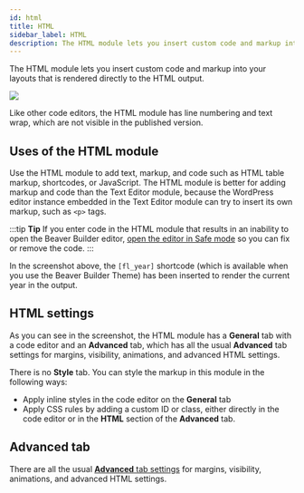 ```yaml
---
id: html
title: HTML
sidebar_label: HTML
description: The HTML module lets you insert custom code and markup into your layouts, rendered directly in the HTML output.
---
```


The HTML module lets you insert custom code and markup into your layouts that is rendered directly to the HTML output.

![](/img/html-module-2.png)

Like other code editors, the HTML module has line numbering and text wrap, which are not visible in the published version.

## Uses of the HTML module

Use the HTML module to add text, markup, and code such as HTML table markup,
shortcodes, or JavaScript. The HTML module is better for adding markup and
code than the Text Editor module, because the WordPress editor instance
embedded in the Text Editor module can try to insert its own markup, such as
`<p>` tags.

:::tip **Tip**
If you enter code in the HTML module that results in an inability to open the Beaver Builder editor, [open the editor in Safe mode](/beaver-builder/troubleshooting/debugging/safe-mode.md) so you can fix or remove the code.
:::

In the screenshot above, the `[fl_year]` shortcode (which is available when
you use the Beaver Builder Theme) has been inserted to render the current year
in the output.

##  HTML settings

As you can see in the screenshot, the HTML module has a **General** tab with a
code editor and an **Advanced** tab, which has all the usual **Advanced** tab
settings for margins, visibility, animations, and advanced HTML settings.

There is no **Style** tab. You can style the markup in this module in the
following ways:

  * Apply inline styles in the code editor on the **General** tab
  * Apply CSS rules by adding a custom ID or class, either directly in the code editor or in the **HTML** section of the **Advanced** tab.

## Advanced tab

There are all the usual [**Advanced** tab settings](/beaver-builder/layouts/advanced-tab/index.md) for margins, visibility, animations, and advanced HTML settings.
